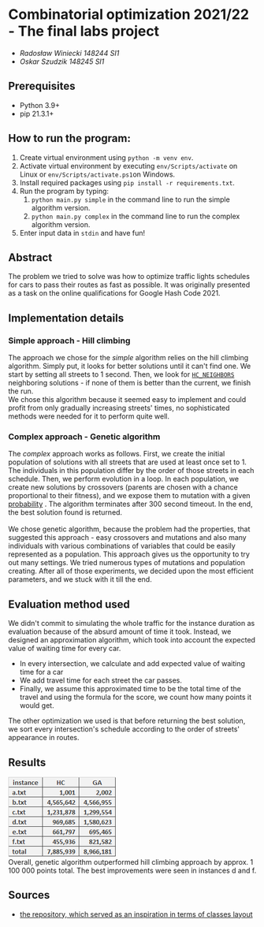 # Combinatorial optimization 2021/22 - The final labs project

* *Radosław Winiecki 148244 SI1*
* *Oskar Szudzik 148245 SI1*

## Prerequisites

* Python 3.9+
* pip 21.3.1+

## How to run the program:

1. Create virtual environment using `python -m venv env`.
2. Activate virtual environment by executing `env/Scripts/activate` on Linux or `env/Scripts/activate.ps1`on Windows.
3. Install required packages using `pip install -r requirements.txt`.
4. Run the program by typing:
    1. `python main.py simple` in the command line to run the simple algorithm version.
    2. `python main.py complex` in the command line to run the complex algorithm version.
5. Enter input data in `stdin` and have fun!

## Abstract

The problem we tried to solve was how to optimize traffic lights schedules for cars to pass their routes as fast as
possible. It was originally presented as a task on the online qualifications for Google Hash Code 2021.

## Implementation details

### Simple approach - Hill climbing

The approach we chose for the _simple_ algorithm relies on the hill climbing algorithm. Simply put, it looks for better
solutions until it can't find one. We start by setting all streets to 1 second. Then, we look
for [`HC_NEIGHBORS`](https://github.com/radswn/co-final-project/blob/64dc874588840f6eebfd8f69ad197b3b9962f8f7/algorithms.py#L14)
neighboring solutions - if none of them is better than the current, we finish the run.\
We chose this algorithm because it seemed easy to implement and could profit from only gradually increasing streets'
times, no sophisticated methods were needed for it to perform quite well.

### Complex approach - Genetic algorithm

The _complex_ approach works as follows. First, we create the initial population of solutions with all streets that are
used at least once set to 1. The individuals in this population differ by the order of those streets in each schedule.
Then, we perform evolution in a loop. In each population, we create new solutions by crossovers (parents are chosen with
a chance proportional to their fitness), and we expose them to mutation with a given
[probability](https://github.com/radswn/co-final-project/blob/64dc874588840f6eebfd8f69ad197b3b9962f8f7/algorithms.py#L15)
. The algorithm terminates after 300 second timeout. In the end, the best solution found is returned.\
\
We chose genetic algorithm, because the problem had the properties, that suggested this approach - easy crossovers and
mutations and also many individuals with various combinations of variables that could be easily represented as a
population. This approach gives us the opportunity to try out many settings. We tried numerous types of mutations and
population creating. After all of those experiments, we decided upon the most efficient parameters, and we stuck with it
till the end.

## Evaluation method used

We didn't commit to simulating the whole traffic for the instance duration as evaluation because of the absurd amount of
time it took. Instead, we designed an approximation algorithm, which took into account the expected value of waiting
time for every car.

* In every intersection, we calculate and add expected value of waiting time for a car
* We add travel time for each street the car passes.
* Finally, we assume this approximated time to be the total time of the travel and using the formula for the score, we
  count how many points it would get.

The other optimization we used is that before returning the best solution, we sort every intersection's schedule
according to the order of streets' appearance in routes.

## Results

![table of results](results.png)\
Overall, genetic algorithm outperformed hill climbing approach by approx. 1 100 000 points total. The best improvements
were seen in instances d and f.

## Sources

* [the repository, which served as an inspiration in terms of classes layout](https://github.com/rocky1638/hashcode-2021)